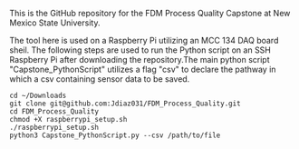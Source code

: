 This is the GitHub repository for the FDM Process Quality Capstone at 
New Mexico State University.

The tool here is used on a Raspberry Pi utilizing an MCC 134 DAQ board sheil.
The following steps are used to run the Python script on an SSH
Raspberry Pi after downloading the repository.The main python script
"Capstone_PythonScript" utilizes a flag "csv" to declare the pathway in
which a csv containing sensor data to be saved.

```
cd ~/Downloads
git clone git@github.com:Jdiaz031/FDM_Process_Quality.git
cd FDM_Process_Quality
chmod +X raspberrypi_setup.sh
./raspberrypi_setup.sh
python3 Capstone_PythonScript.py --csv /path/to/file
```
